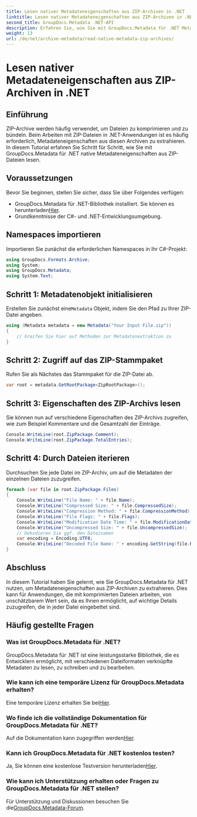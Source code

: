 ```yaml
---
title: Lesen nativer Metadateneigenschaften aus ZIP-Archiven in .NET
linktitle: Lesen nativer Metadateneigenschaften aus ZIP-Archiven in .NET
second_title: GroupDocs.Metadata .NET-API
description: Erfahren Sie, wie Sie mit GroupDocs.Metadata für .NET Metadaten aus ZIP-Archiven extrahieren. Erkunden Sie schrittweise Anleitungen zum Lesen nativer Eigenschaften.
weight: 13
url: /de/net/archive-metadata/read-native-metadata-zip-archives/
---
```


# Lesen nativer Metadateneigenschaften aus ZIP-Archiven in .NET

## Einführung
ZIP-Archive werden häufig verwendet, um Dateien zu komprimieren und zu bündeln. Beim Arbeiten mit ZIP-Dateien in .NET-Anwendungen ist es häufig erforderlich, Metadateneigenschaften aus diesen Archiven zu extrahieren. In diesem Tutorial erfahren Sie Schritt für Schritt, wie Sie mit GroupDocs.Metadata für .NET native Metadateneigenschaften aus ZIP-Dateien lesen.
## Voraussetzungen
Bevor Sie beginnen, stellen Sie sicher, dass Sie über Folgendes verfügen:
- GroupDocs.Metadata für .NET-Bibliothek installiert. Sie können es herunterladen[Hier](https://releases.groupdocs.com/metadata/net/).
- Grundkenntnisse der C#- und .NET-Entwicklungsumgebung.

## Namespaces importieren
Importieren Sie zunächst die erforderlichen Namespaces in Ihr C#-Projekt:
```csharp
using GroupDocs.Formats.Archive;
using System;
using GroupDocs.Metadata;
using System.Text;
```
## Schritt 1: Metadatenobjekt initialisieren
 Erstellen Sie zunächst eine`Metadata` Objekt, indem Sie den Pfad zu Ihrer ZIP-Datei angeben.
```csharp
using (Metadata metadata = new Metadata("Your Input File.zip"))
{
    // Greifen Sie hier auf Methoden zur Metadatenextraktion zu
}
```
## Schritt 2: Zugriff auf das ZIP-Stammpaket
Rufen Sie als Nächstes das Stammpaket für die ZIP-Datei ab.
```csharp
var root = metadata.GetRootPackage<ZipRootPackage>();
```
## Schritt 3: Eigenschaften des ZIP-Archivs lesen
Sie können nun auf verschiedene Eigenschaften des ZIP-Archivs zugreifen, wie zum Beispiel Kommentare und die Gesamtzahl der Einträge.
```csharp
Console.WriteLine(root.ZipPackage.Comment);
Console.WriteLine(root.ZipPackage.TotalEntries);
```
## Schritt 4: Durch Dateien iterieren
Durchsuchen Sie jede Datei im ZIP-Archiv, um auf die Metadaten der einzelnen Dateien zuzugreifen.
```csharp
foreach (var file in root.ZipPackage.Files)
{
    Console.WriteLine("File Name: " + file.Name);
    Console.WriteLine("Compressed Size: " + file.CompressedSize);
    Console.WriteLine("Compression Method: " + file.CompressionMethod);
    Console.WriteLine("File Flags: " + file.Flags);
    Console.WriteLine("Modification Date Time: " + file.ModificationDateTime);
    Console.WriteLine("Uncompressed Size: " + file.UncompressedSize);
    // Dekodieren Sie ggf. den Dateinamen
    var encoding = Encoding.UTF8;
    Console.WriteLine("Decoded File Name: " + encoding.GetString(file.RawName));
}
```

## Abschluss
In diesem Tutorial haben Sie gelernt, wie Sie GroupDocs.Metadata für .NET nutzen, um Metadateneigenschaften aus ZIP-Archiven zu extrahieren. Dies kann für Anwendungen, die mit komprimierten Dateien arbeiten, von unschätzbarem Wert sein, da es Ihnen ermöglicht, auf wichtige Details zuzugreifen, die in jeder Datei eingebettet sind.

## Häufig gestellte Fragen
### Was ist GroupDocs.Metadata für .NET?
GroupDocs.Metadata für .NET ist eine leistungsstarke Bibliothek, die es Entwicklern ermöglicht, mit verschiedenen Dateiformaten verknüpfte Metadaten zu lesen, zu schreiben und zu bearbeiten.
### Wie kann ich eine temporäre Lizenz für GroupDocs.Metadata erhalten?
 Eine temporäre Lizenz erhalten Sie bei[Hier](https://purchase.groupdocs.com/temporary-license/).
### Wo finde ich die vollständige Dokumentation für GroupDocs.Metadata für .NET?
 Auf die Dokumentation kann zugegriffen werden[Hier](https://tutorials.groupdocs.com/metadata/net/).
### Kann ich GroupDocs.Metadata für .NET kostenlos testen?
 Ja, Sie können eine kostenlose Testversion herunterladen[Hier](https://releases.groupdocs.com/).
### Wie kann ich Unterstützung erhalten oder Fragen zu GroupDocs.Metadata für .NET stellen?
 Für Unterstützung und Diskussionen besuchen Sie die[GroupDocs.Metadata-Forum](https://forum.groupdocs.com/c/metadata/14).